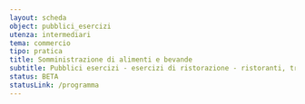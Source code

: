 ```yaml
---
layout: scheda
object: pubblici_esercizi
utenza: intermediari
tema: commercio
tipo: pratica
title: Somministrazione di alimenti e bevande
subtitle: Pubblici esercizi - esercizi di ristorazione - ristoranti, trattorie, tavole calde, pizzerie, birrerie, bar, caffè, gelaterie, pasticcerie
status: BETA
statusLink: /programma
---
```

